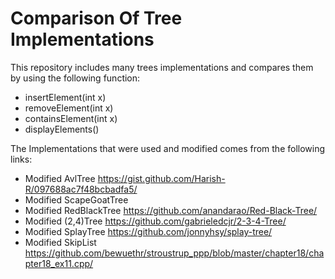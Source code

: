 # Comparison Of Tree Implementations
This repository includes many trees implementations and compares them by using the following function:

*   insertElement(int x)
*   removeElement(int x)
*   containsElement(int x)
*   displayElements()

The Implementations that were used and modified comes from the following links:
*   Modified AvlTree https://gist.github.com/Harish-R/097688ac7f48bcbadfa5/
*   Modified ScapeGoatTree
*   Modified RedBlackTree https://github.com/anandarao/Red-Black-Tree/
*   Modified (2,4)Tree https://github.com/gabrieledcjr/2-3-4-Tree/
*   Modified SplayTree https://github.com/jonnyhsy/splay-tree/
*   Modified SkipList https://github.com/bewuethr/stroustrup_ppp/blob/master/chapter18/chapter18_ex11.cpp/